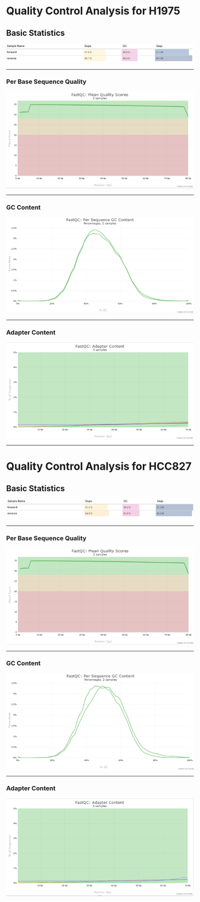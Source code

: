 # Quality Control Analysis for **H1975**

## Basic Statistics
<p align="center">
  <img src="../Recursos/H1975_general_stats.png" alt="Basic Statistics for H1975">
</p>

---

### Per Base Sequence Quality
<p align="center">
  <img src="../Recursos/H1975_quality_scores.png" alt="Quality Scores for H1975">
</p>

---

### GC Content
<p align="center">
  <img src="../Recursos/H1975_GC_content.png" alt="GC Content for H1975">
</p>

---

### Adapter Content
<p align="center">
  <img src="../Recursos/H1975_adapter_content.png" alt="Adapter Content for H1975">
</p>

---

# Quality Control Analysis for **HCC827**

## Basic Statistics
<p align="center">
  <img src="../Recursos/HCC_827_general_stats.png" alt="Basic Statistics for HCC827">
</p>

---

### Per Base Sequence Quality
<p align="center">
  <img src="../Recursos/HCC_827_Quality_Scores.png" alt="Quality Scores for HCC827">
</p>

---

### GC Content
<p align="center">
  <img src="../Recursos/HCC_827_GC_content.png" alt="GC Content for HCC827">
</p>

---

### Adapter Content
<p align="center">
  <img src="../Recursos/HCC_827_adapter_content.png" alt="Adapter Content for HCC827">
</p>

